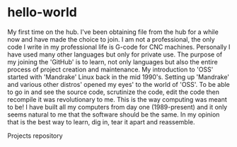 # hello-world
  My first time on the hub.  I've been obtaining file from the hub for a while now and have made the choice to join.  I am not a professional, the only code I write in my professional life is G-code for CNC machines.  Personally I have used many other languages but only for private use.  The purpose of my joining the 'GitHub' is to learn, not only languages but also the entire process of project creation and maintenance.  My introduction to 'OSS' started with 'Mandrake' Linux back in the mid 1990's.  Setting up 'Mandrake' and various other distros' opened my eyes' to the world of 'OSS'.  To be able to go in and see the source code, scrutinize the code, edit the code then recompile it was revolutionary to me.  This is the way computing was meant to be!
  I have built all my computers from day one (1989-present) and it only seems natural to me that the software should be the same. In my opinion that is the best way to learn, dig in, tear it apart and reassemble.
  
Projects repository
